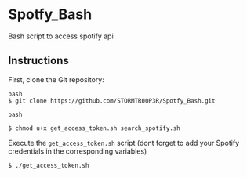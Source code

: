 # Spotfy_Bash
 Bash script to access spotify api

 ## Instructions
 First, clone the Git repository:
```
bash
$ git clone https://github.com/STORMTR00P3R/Spotfy_Bash.git
```

```
bash

$ chmod u+x get_access_token.sh search_spotify.sh
```

Execute the `get_access_token.sh` script (dont forget to add your Spotify credentials in the corresponding variables)
```
$ ./get_access_token.sh
```